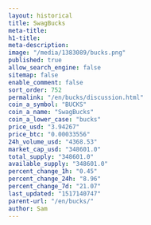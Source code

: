 ```yaml
---
layout: historical
title: SwagBucks
meta-title: 
h1-title: 
meta-description: 
image: "/media/1383089/bucks.png"
published: true
allow_search_engine: false
sitemap: false
enable_comment: false
sort_order: 752
permalink: "/en/bucks/discussion.html"
coin_a_symbol: "BUCKS"
coin_a_name: "SwagBucks"
coin_a_lower_case: "bucks"
price_usd: "3.94267"
price_btc: "0.00033556"
24h_volume_usd: "4368.53"
market_cap_usd: "348601.0"
total_supply: "348601.0"
available_supply: "348601.0"
percent_change_1h: "0.45"
percent_change_24h: "8.96"
percent_change_7d: "21.07"
last_updated: "1517140747"
parent-url: "/en/bucks/"
author: Sam
---
```



